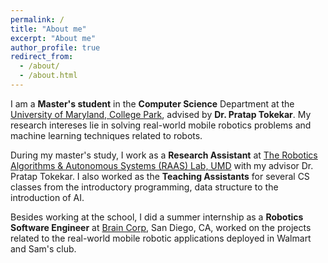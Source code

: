 ```yaml
---
permalink: /
title: "About me"
excerpt: "About me"
author_profile: true
redirect_from: 
  - /about/
  - /about.html
---
```


I am a **Master's student** in the **Computer Science** Department at the [University of Maryland, College Park](https://www.cs.umd.edu/), 
 advised by **Dr. Pratap Tokekar**. My research intereses lie in solving real-world mobile robotics problems and machine learning techniques related to robots.
 
 During my master's study, I work as a **Research Assistant** at [The Robotics Algorithms & Autonomous Systems (RAAS) Lab, UMD](http://raaslab.org/index.html) with my advisor Dr. Pratap Tokekar. 
 I also worked as the **Teaching Assistants** for several CS classes from the introductory programming, data structure to the introduction of AI.   
 
 Besides working at the school, I did a summer internship as a **Robotics Software Engineer** at [Brain Corp](https://www.braincorp.com/), San Diego, CA, 
 worked on the projects related to the real-world mobile robotic applications deployed in Walmart and Sam's club. 
